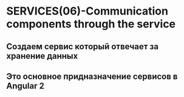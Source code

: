 # SERVICES(06)-Communication components through the service

## Создаем сервис который отвечает за хранение данных
## Это основное придназначение сервисов в Angular 2

```ts

```